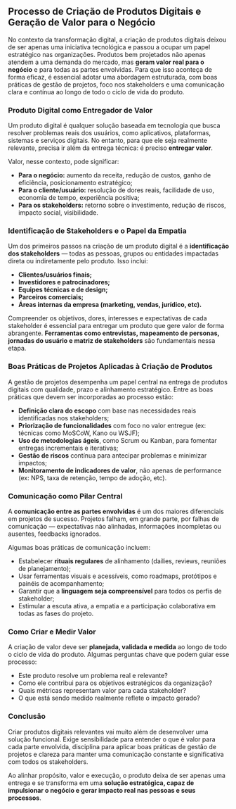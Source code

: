 ## **Processo de Criação de Produtos Digitais e Geração de Valor para o Negócio**

No contexto da transformação digital, a criação de produtos digitais deixou de ser apenas uma iniciativa tecnológica e passou a ocupar um papel estratégico nas organizações. Produtos bem projetados não apenas atendem a uma demanda do mercado, mas **geram valor real para o negócio** e para todas as partes envolvidas. Para que isso aconteça de forma eficaz, é essencial adotar uma abordagem estruturada, com boas práticas de gestão de projetos, foco nos stakeholders e uma comunicação clara e contínua ao longo de todo o ciclo de vida do produto.

### **Produto Digital como Entregador de Valor**

Um produto digital é qualquer solução baseada em tecnologia que busca resolver problemas reais dos usuários, como aplicativos, plataformas, sistemas e serviços digitais. No entanto, para que ele seja realmente relevante, precisa ir além da entrega técnica: é preciso **entregar valor**.

Valor, nesse contexto, pode significar:

- **Para o negócio:** aumento da receita, redução de custos, ganho de eficiência, posicionamento estratégico;
- **Para o cliente/usuário:** resolução de dores reais, facilidade de uso, economia de tempo, experiência positiva;
- **Para os stakeholders:** retorno sobre o investimento, redução de riscos, impacto social, visibilidade.

### **Identificação de Stakeholders e o Papel da Empatia**

Um dos primeiros passos na criação de um produto digital é a **identificação dos stakeholders** — todas as pessoas, grupos ou entidades impactadas direta ou indiretamente pelo produto. Isso inclui:

- **Clientes/usuários finais;**
- **Investidores e patrocinadores;**
- **Equipes técnicas e de design;**
- **Parceiros comerciais;**
- **Áreas internas da empresa (marketing, vendas, jurídico, etc).**

Compreender os objetivos, dores, interesses e expectativas de cada stakeholder é essencial para entregar um produto que gere valor de forma abrangente. **Ferramentas como entrevistas, mapeamento de personas, jornadas do usuário e matriz de stakeholders** são fundamentais nessa etapa.

### **Boas Práticas de Projetos Aplicadas à Criação de Produtos**

A gestão de projetos desempenha um papel central na entrega de produtos digitais com qualidade, prazo e alinhamento estratégico. Entre as boas práticas que devem ser incorporadas ao processo estão:

- **Definição clara do escopo** com base nas necessidades reais identificadas nos stakeholders;
- **Priorização de funcionalidades** com foco no valor entregue (ex: técnicas como MoSCoW, Kano ou WSJF);
- **Uso de metodologias ágeis**, como Scrum ou Kanban, para fomentar entregas incrementais e iterativas;
- **Gestão de riscos** contínua para antecipar problemas e minimizar impactos;
- **Monitoramento de indicadores de valor**, não apenas de performance (ex: NPS, taxa de retenção, tempo de adoção, etc).

### **Comunicação como Pilar Central**

A **comunicação entre as partes envolvidas** é um dos maiores diferenciais em projetos de sucesso. Projetos falham, em grande parte, por falhas de comunicação — expectativas não alinhadas, informações incompletas ou ausentes, feedbacks ignorados.

Algumas boas práticas de comunicação incluem:

- Estabelecer **rituais regulares** de alinhamento (dailies, reviews, reuniões de planejamento);
- Usar ferramentas visuais e acessíveis, como roadmaps, protótipos e painéis de acompanhamento;
- Garantir que a **linguagem seja compreensível** para todos os perfis de stakeholder;
- Estimular a escuta ativa, a empatia e a participação colaborativa em todas as fases do projeto.

### **Como Criar e Medir Valor**

A criação de valor deve ser **planejada, validada e medida** ao longo de todo o ciclo de vida do produto. Algumas perguntas chave que podem guiar esse processo:

- Este produto resolve um problema real e relevante?
- Como ele contribui para os objetivos estratégicos da organização?
- Quais métricas representam valor para cada stakeholder?
- O que está sendo medido realmente reflete o impacto gerado?

### **Conclusão**

Criar produtos digitais relevantes vai muito além de desenvolver uma solução funcional. Exige sensibilidade para entender o que é valor para cada parte envolvida, disciplina para aplicar boas práticas de gestão de projetos e clareza para manter uma comunicação constante e significativa com todos os stakeholders.

Ao alinhar propósito, valor e execução, o produto deixa de ser apenas uma entrega e se transforma em uma **solução estratégica, capaz de impulsionar o negócio e gerar impacto real nas pessoas e seus processos**.